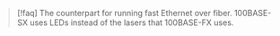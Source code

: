 >[!faq] The counterpart for running fast Ethernet over fiber. 100BASE-SX uses LEDs instead of the lasers that 100BASE-FX uses.

